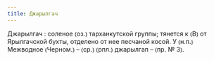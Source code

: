 ```yaml
---
title: Джарылгач
---
```


Джарылгач
: соленое ⦅оз.⦆ тарханкутской группы; тянется к ⦅В⦆ от Ярылгачской бухты, отделено от нее песчаной косой. У ⦅н.п.⦆ Межводное ⦅Черном.⦆ – ⦅ср.⦆ ⦅рпл.⦆ джарылгап – ⦅пр. № 3⦆.
